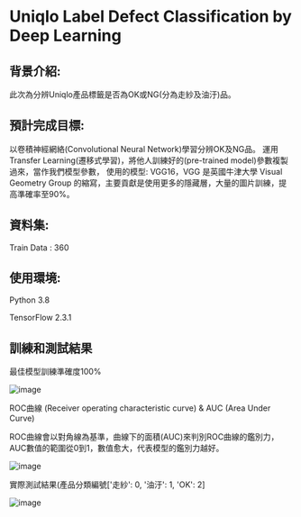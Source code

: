 # Uniqlo Label Defect Classification by Deep Learning
## 背景介紹:
此次為分辨Uniqlo產品標籤是否為OK或NG(分為走紗及油汙)品。
## 預計完成目標:
以卷積神經網絡(Convolutional Neural Network)學習分辨OK及NG品。
運用Transfer Learning(遷移式學習)，將他人訓練好的(pre-trained model)參數複製過來，當作我們模型參數，
使用的模型: VGG16，VGG 是英國牛津大學 Visual Geometry Group 的縮寫，主要貢獻是使用更多的隱藏層，大量的圖片訓練，提高準確率至90%。
## 資料集:
Train Data : 360
## 使用環境:
Python 3.8

TensorFlow 2.3.1 
## 訓練和測試結果
最佳模型訓練準確度100% 

![image](https://github.com/tddwso/label-identity/blob/main/ACC.PNG)

ROC曲線 (Receiver operating characteristic curve) & AUC (Area Under Curve)

ROC曲線會以對角線為基準，曲線下的面積(AUC)來判別ROC曲線的鑑別力，AUC數值的範圍從0到1，數值愈大，代表模型的鑑別力越好。

![image](https://github.com/tddwso/label-identity/blob/main/ROC.PNG)

實際測試結果(產品分類編號['走紗': 0, '油汙': 1, 'OK': 2]

![image](https://github.com/tddwso/label-identity/blob/main/test1.PNG)
















